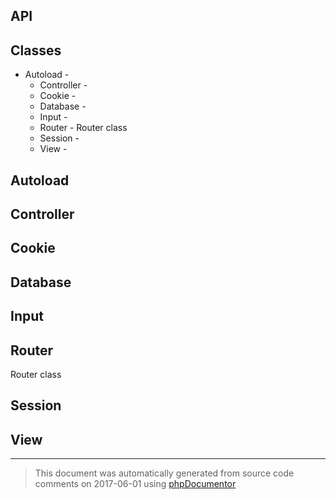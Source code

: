## API

## Classes

* Autoload - 
	* Controller - 
	* Cookie - 
	* Database - 
	* Input - 
	* Router - Router class
	* Session - 
	* View - 
	
## Autoload





## Controller





## Cookie





## Database





## Input





## Router

Router class



## Session





## View







--------
> This document was automatically generated from source code comments on 2017-06-01 using [phpDocumentor](http://www.phpdoc.org/)